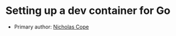 # Setting up a dev container for Go

* Primary author: [Nicholas Cope](https://github.com/nicholas-cope)